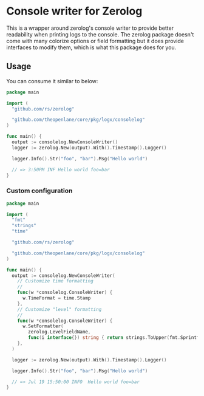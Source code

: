 # Console writer for Zerolog

This is a wrapper around zerolog's console writer to provide better readability when printing logs to the console. The zerolog package doesn't come with many colorize options or field formatting but it does provide interfaces to modify them, which is what this package does for you.

## Usage

You can consume it similar to below:

```go
package main

import (
  "github.com/rs/zerolog"

  "github.com/theopenlane/core/pkg/logx/consolelog"
)

func main() {
  output := consolelog.NewConsoleWriter()
  logger := zerolog.New(output).With().Timestamp().Logger()

  logger.Info().Str("foo", "bar").Msg("Hello world")

  // => 3:50PM INF Hello world foo=bar
}
```

### Custom configuration

```go
package main

import (
  "fmt"
  "strings"
  "time"

  "github.com/rs/zerolog"

  "github.com/theopenlane/core/pkg/logx/consolelog"
)

func main() {
  output := consolelog.NewConsoleWriter(
    // Customize time formatting
    //
    func(w *consolelog.ConsoleWriter) {
      w.TimeFormat = time.Stamp
    },
    // Customize "level" formatting
    //
    func(w *consolelog.ConsoleWriter) {
      w.SetFormatter(
        zerolog.LevelFieldName,
        func(i interface{}) string { return strings.ToUpper(fmt.Sprintf("%-5s", i)) })
    },
  )

  logger := zerolog.New(output).With().Timestamp().Logger()

  logger.Info().Str("foo", "bar").Msg("Hello world")

  // => Jul 19 15:50:00 INFO  Hello world foo=bar
}
```
